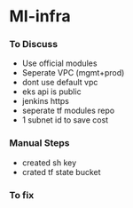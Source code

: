 # MI-infra


### To Discuss
* Use official modules
* Seperate VPC (mgmt+prod)
* dont use default vpc
* eks api is public
* jenkins https
* seperate tf modules repo
* 1 subnet id to save cost


### Manual Steps
* created sh key
* crated tf state bucket

### To fix
